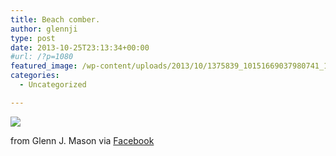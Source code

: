 ```yaml
---
title: Beach comber.
author: glennji
type: post
date: 2013-10-25T23:13:34+00:00
#url: /?p=1080
featured_image: /wp-content/uploads/2013/10/1375839_10151669037980741_1844392042_n.jpg
categories:
  - Uncategorized

---
```

<div>
  <img src='/wp-content/uploads/2013/10/1375839_10151669037980741_1844392042_n.jpg' style='max-width:600px;' /></p> 
  
  <div>
    from Glenn J. Mason via <a href="https://www.facebook.com/photo.php?fbid=10151669037980741&#038;set=a.10151649388125741.1073741830.551785740&#038;type=1">Facebook</a>
  </div>
</div>
